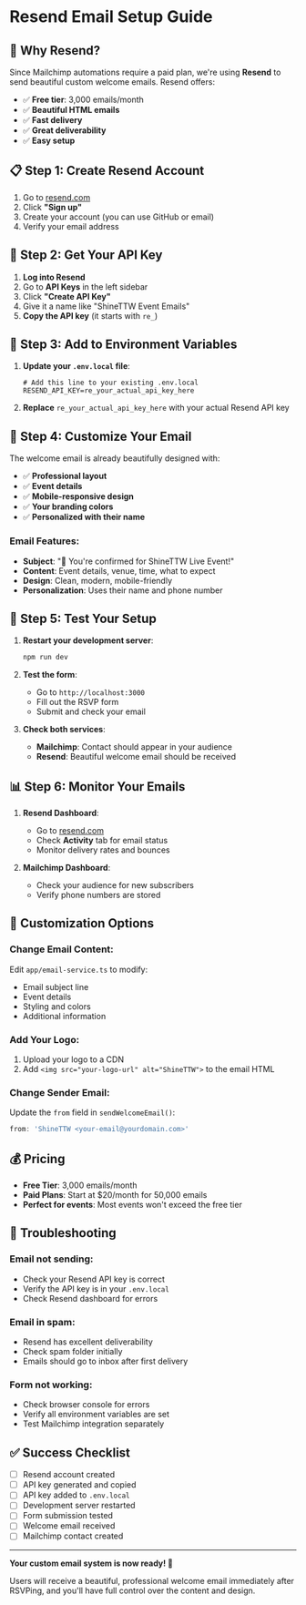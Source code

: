 # Resend Email Setup Guide

## 🚀 **Why Resend?**

Since Mailchimp automations require a paid plan, we're using **Resend** to send beautiful custom welcome emails. Resend offers:

- ✅ **Free tier**: 3,000 emails/month
- ✅ **Beautiful HTML emails**
- ✅ **Fast delivery**
- ✅ **Great deliverability**
- ✅ **Easy setup**

## 📋 **Step 1: Create Resend Account**

1. Go to [resend.com](https://resend.com)
2. Click **"Sign up"**
3. Create your account (you can use GitHub or email)
4. Verify your email address

## 🔑 **Step 2: Get Your API Key**

1. **Log into Resend**
2. Go to **API Keys** in the left sidebar
3. Click **"Create API Key"**
4. Give it a name like "ShineTTW Event Emails"
5. **Copy the API key** (it starts with `re_`)

## 📧 **Step 3: Add to Environment Variables**

1. **Update your `.env.local` file**:
   ```env
   # Add this line to your existing .env.local
   RESEND_API_KEY=re_your_actual_api_key_here
   ```

2. **Replace** `re_your_actual_api_key_here` with your actual Resend API key

## 🎨 **Step 4: Customize Your Email**

The welcome email is already beautifully designed with:

- ✅ **Professional layout**
- ✅ **Event details**
- ✅ **Mobile-responsive design**
- ✅ **Your branding colors**
- ✅ **Personalized with their name**

### **Email Features:**
- **Subject**: "🎵 You're confirmed for ShineTTW Live Event!"
- **Content**: Event details, venue, time, what to expect
- **Design**: Clean, modern, mobile-friendly
- **Personalization**: Uses their name and phone number

## 🧪 **Step 5: Test Your Setup**

1. **Restart your development server**:
   ```bash
   npm run dev
   ```

2. **Test the form**:
   - Go to `http://localhost:3000`
   - Fill out the RSVP form
   - Submit and check your email

3. **Check both services**:
   - **Mailchimp**: Contact should appear in your audience
   - **Resend**: Beautiful welcome email should be received

## 📊 **Step 6: Monitor Your Emails**

1. **Resend Dashboard**:
   - Go to [resend.com](https://resend.com)
   - Check **Activity** tab for email status
   - Monitor delivery rates and bounces

2. **Mailchimp Dashboard**:
   - Check your audience for new subscribers
   - Verify phone numbers are stored

## 🔧 **Customization Options**

### **Change Email Content**:
Edit `app/email-service.ts` to modify:
- Email subject line
- Event details
- Styling and colors
- Additional information

### **Add Your Logo**:
1. Upload your logo to a CDN
2. Add `<img src="your-logo-url" alt="ShineTTW">` to the email HTML

### **Change Sender Email**:
Update the `from` field in `sendWelcomeEmail()`:
```typescript
from: 'ShineTTW <your-email@yourdomain.com>'
```

## 💰 **Pricing**

- **Free Tier**: 3,000 emails/month
- **Paid Plans**: Start at $20/month for 50,000 emails
- **Perfect for events**: Most events won't exceed the free tier

## 🚨 **Troubleshooting**

### **Email not sending:**
- Check your Resend API key is correct
- Verify the API key is in your `.env.local`
- Check Resend dashboard for errors

### **Email in spam:**
- Resend has excellent deliverability
- Check spam folder initially
- Emails should go to inbox after first delivery

### **Form not working:**
- Check browser console for errors
- Verify all environment variables are set
- Test Mailchimp integration separately

## ✅ **Success Checklist**

- [ ] Resend account created
- [ ] API key generated and copied
- [ ] API key added to `.env.local`
- [ ] Development server restarted
- [ ] Form submission tested
- [ ] Welcome email received
- [ ] Mailchimp contact created

---

**Your custom email system is now ready! 🎵**

Users will receive a beautiful, professional welcome email immediately after RSVPing, and you'll have full control over the content and design. 
